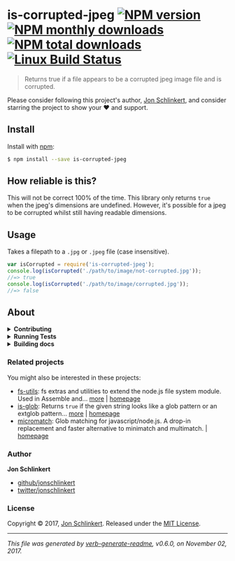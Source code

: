 # is-corrupted-jpeg [![NPM version](https://img.shields.io/npm/v/is-corrupted-jpeg.svg?style=flat)](https://www.npmjs.com/package/is-corrupted-jpeg) [![NPM monthly downloads](https://img.shields.io/npm/dm/is-corrupted-jpeg.svg?style=flat)](https://npmjs.org/package/is-corrupted-jpeg) [![NPM total downloads](https://img.shields.io/npm/dt/is-corrupted-jpeg.svg?style=flat)](https://npmjs.org/package/is-corrupted-jpeg) [![Linux Build Status](https://img.shields.io/travis/jonschlinkert/is-corrupted-jpeg.svg?style=flat&label=Travis)](https://travis-ci.org/jonschlinkert/is-corrupted-jpeg)

> Returns true if a file appears to be a corrupted jpeg image file and is corrupted.

Please consider following this project's author, [Jon Schlinkert](https://github.com/jonschlinkert), and consider starring the project to show your :heart: and support.

## Install

Install with [npm](https://www.npmjs.com/):

```sh
$ npm install --save is-corrupted-jpeg
```

## How reliable is this?

This will not be correct 100% of the time. This library only returns `true` when the jpeg's dimensions are undefined. However, it's possible for a jpeg to be corrupted whilst still having readable dimensions.

## Usage

Takes a filepath to a `.jpg` or `.jpeg` file (case insensitive).

```js
var isCorrupted = require('is-corrupted-jpeg');
console.log(isCorrupted('./path/to/image/not-corrupted.jpg'));
//=> true
console.log(isCorrupted('./path/to/image/corrupted.jpg'));
//=> false
```

## About

<details>
<summary><strong>Contributing</strong></summary>

Pull requests and stars are always welcome. For bugs and feature requests, [please create an issue](../../issues/new).

Please read the [contributing guide](.github/contributing.md) for advice on opening issues, pull requests, and coding standards.

</details>

<details>
<summary><strong>Running Tests</strong></summary>

Running and reviewing unit tests is a great way to get familiarized with a library and its API. You can install dependencies and run tests with the following command:

```sh
$ npm install && npm test
```

</details>

<details>
<summary><strong>Building docs</strong></summary>

_(This project's readme.md is generated by [verb](https://github.com/verbose/verb-generate-readme), please don't edit the readme directly. Any changes to the readme must be made in the [.verb.md](.verb.md) readme template.)_

To generate the readme, run the following command:

```sh
$ npm install -g verbose/verb#dev verb-generate-readme && verb
```

</details>

### Related projects

You might also be interested in these projects:

* [fs-utils](https://www.npmjs.com/package/fs-utils): fs extras and utilities to extend the node.js file system module. Used in Assemble and… [more](https://github.com/assemble/fs-utils) | [homepage](https://github.com/assemble/fs-utils "fs extras and utilities to extend the node.js file system module. Used in Assemble and many other projects.")
* [is-glob](https://www.npmjs.com/package/is-glob): Returns `true` if the given string looks like a glob pattern or an extglob pattern… [more](https://github.com/jonschlinkert/is-glob) | [homepage](https://github.com/jonschlinkert/is-glob "Returns `true` if the given string looks like a glob pattern or an extglob pattern. This makes it easy to create code that only uses external modules like node-glob when necessary, resulting in much faster code execution and initialization time, and a bet")
* [micromatch](https://www.npmjs.com/package/micromatch): Glob matching for javascript/node.js. A drop-in replacement and faster alternative to minimatch and multimatch. | [homepage](https://github.com/micromatch/micromatch "Glob matching for javascript/node.js. A drop-in replacement and faster alternative to minimatch and multimatch.")

### Author

**Jon Schlinkert**

* [github/jonschlinkert](https://github.com/jonschlinkert)
* [twitter/jonschlinkert](https://twitter.com/jonschlinkert)

### License

Copyright © 2017, [Jon Schlinkert](https://github.com/jonschlinkert).
Released under the [MIT License](LICENSE).

***

_This file was generated by [verb-generate-readme](https://github.com/verbose/verb-generate-readme), v0.6.0, on November 02, 2017._
